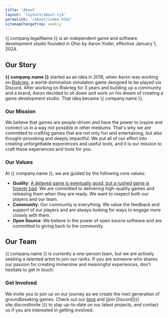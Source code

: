 ```yaml
---
title: 'About'
layout: 'layouts/about.njk'
permalink: '/about/index.html'
sitemapChangefreq: weekly
---
```


{{ company.legalName }} is an independent game and software development studio founded in Ohio by Aaron Yoder, effective January 1, 2024.

## Our Story

**{{ company.name }}** started as an idea in 2018, when Aaron was working on [Riskrieg](https://www.riskrieg.com/), a world-domination simulation game designed to be played via Discord. After working on Riskrieg for 3 years and building up a community and a brand, Aaron decided to sit down and work on his dream of creating a game development studio. That idea became {{ company.name }}.

### Our Mission

We believe that games are people-driven and have the power to inspire and connect us in a way not possible in other mediums. That's why we are committed to crafting games that are not only fun and entertaining, but also thought-provoking and deeply impactful. We put all of our effort into creating unforgettable experiences and useful tools, and it is our mission to craft these experiences and tools for you.

### Our Values

At {{ company.name }}, we are guided by the following core values:

* **Quality**: [A delayed game is eventually good, but a rushed game is forever bad](https://www.ign.com/articles/did-miyamoto-really-say-a-delayed-game-is-eventually-good-but-a-rushed-game-is-forever-bad). We are committed to delivering high-quality games and releasing them when they are ready. We want to respect both our players and our team.
* **Community**: Our community is everything. We value the feedback and support of our players and are always looking for ways to engage more closely with them.
* **Open Source**: We believe in the power of open source software and are committed to giving back to the community.

## Our Team

{{ company.name }} is currently a one-person team, but we are actively seeking a talented artist to join our ranks. If you are someone who shares our passion for creating immersive and meaningful experiences, don't hesitate to get in touch.

### Get Involved

We invite you to join us on our journey as we create the next generation of groundbreaking games. Check out our [blog](/blog/) and [join Discord]({{ site.discordInvite }}) to stay up-to-date on our latest projects, and contact us if you are interested in getting involved.